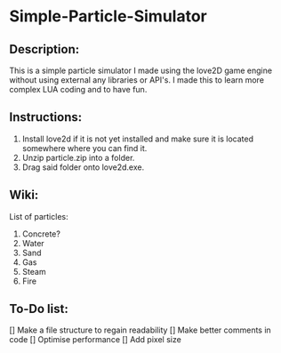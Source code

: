 # Simple-Particle-Simulator

## Description:
This is a simple particle simulator I made using the love2D game engine without using external any libraries or API's. I made this to learn more complex LUA coding and to have fun.

## Instructions:

1. Install love2d if it is not yet installed and make sure it is located somewhere where you can find it.
2. Unzip particle.zip into a folder.
3. Drag said folder onto love2d.exe.

## Wiki:

List of particles:
1. Concrete?
2. Water
3. Sand
4. Gas
5. Steam
6. Fire

## To-Do list:

[] Make a file structure to regain readability
[] Make better comments in code 
[] Optimise performance
[] Add pixel size
